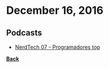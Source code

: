 # December 16, 2016

## Podcasts

- [NerdTech 07 - Programadores top](https://jovemnerd.com.br/nerdcast/nerdtech/programadores-top/)


[__Back__](../README.md#dec)
